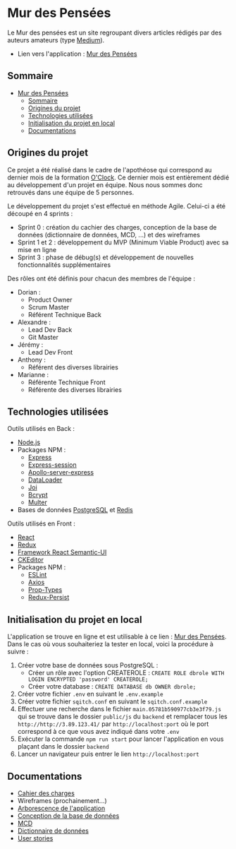 # Mur des Pensées

Le Mur des pensées est un site regroupant divers articles rédigés par des auteurs amateurs (type [Medium](https://medium.com/france)).

- Lien vers l'application : [Mur des Pensées](http://http://3.89.123.41/)

## Sommaire

- [Mur des Pensées](#mur-des-pensées)
  - [Sommaire](#sommaire)
  - [Origines du projet](#origines-du-projet)
  - [Technologies utilisées](#technologies-utilisées)
  - [Initialisation du projet en local](#initialisation-du-projet-en-local)
  - [Documentations](#documentations)

## Origines du projet

Ce projet a été réalisé dans le cadre de l'apothéose qui correspond au dernier mois de la formation [O'Clock](https://oclock.io/). Ce dernier mois est entièrement dédié au développement d'un projet en équipe. Nous nous sommes donc retrouvés dans une équipe de 5 personnes.

Le développement du projet s'est effectué en méthode Agile. Celui-ci a été découpé en 4 sprints :

- Sprint 0 : création du cachier des charges, conception de la base de données (dictionnaire de données, MCD, ...) et des wireframes
- Sprint 1 et 2 : développement du MVP (Minimum Viable Product) avec sa mise en ligne
- Sprint 3 : phase de débug(s) et développement de nouvelles fonctionnalités supplémentaires

Des rôles ont été définis pour chacun des membres de l'équipe :

- Dorian :
  - Product Owner
  - Scrum Master
  - Référent Technique Back
- Alexandre :
  - Lead Dev Back
  - Git Master
- Jérémy :
  - Lead Dev Front
- Anthony :
  - Référent des diverses librairies
- Marianne :
  - Référente Technique Front
  - Référente des diverses librairies

## Technologies utilisées

Outils utilisés en Back :

- [Node.js](https://nodejs.org/)
- Packages NPM :
  - [Express](https://www.npmjs.com/package/express)
  - [Express-session](https://www.npmjs.com/package/express-session)
  - [Apollo-server-express](https://www.npmjs.com/package/apollo-server-express)
  - [DataLoader](https://www.npmjs.com/package/dataloader)
  - [Joi](https://www.npmjs.com/package/joi)
  - [Bcrypt](https://www.npmjs.com/package/bcrypt)
  - [Multer](https://www.npmjs.com/package/multer)
- Bases de données [PostgreSQL](https://www.postgresql.org/) et [Redis](https://redis.io/)

Outils utilisés en Front :

- [React](https://fr.reactjs.org/)
- [Redux](https://redux.js.org/)
- [Framework React Semantic-UI](https://react.semantic-ui.com/)
- [CKEditor](https://ckeditor.com/)
- Packages NPM :
  - [ESLint](https://www.npmjs.com/package/eslint)
  - [Axios](https://www.npmjs.com/package/axios)
  - [Prop-Types](https://www.npmjs.com/package/prop-types)
  - [Redux-Persist](https://www.npmjs.com/package/redux-persist)

## Initialisation du projet en local

L'application se trouve en ligne et est utilisable à ce lien : [Mur des Pensées](http://http://3.89.123.41/). Dans le cas où vous souhaiteriez la tester en local, voici la procédure à suivre :

1. Créer votre base de données sous PostgreSQL :
   - Créer un rôle avec l'option CREATEROLE : `CREATE ROLE dbrole WITH LOGIN ENCRYPTED 'password' CREATEROLE;`
   - Créer votre database : `CREATE DATABASE db OWNER dbrole;`
2. Créer votre fichier `.env` en suivant le `.env.example`
3. Créer votre fichier `sqitch.conf` en suivant le `sqitch.conf.example`
4. Effectuer une recherche dans le fichier `main.05781b590977cb3e3f79.js` qui se trouve dans le dossier `public/js` du `backend` et remplacer tous les `http://http://3.89.123.41/` par `http://localhost:port` où le port correspond à ce que vous avez indiqué dans votre `.env`
5. Exécuter la commande `npm run start` pour lancer l'application en vous plaçant dans le dossier `backend`
6. Lancer un navigateur puis entrer le lien `http://localhost:port`

## Documentations

- [Cahier des charges](docs/specifications.md)
- Wireframes (prochainement...)
- [Arborescence de l'application](docs/tree_structure.png)
- [Conception de la base de données](docs/database_conception.md)
- [MCD](docs/MCD.svg)
- [Dictionnaire de données](docs/data_dictionary.md)
- [User stories](docs/user_stories.md)
